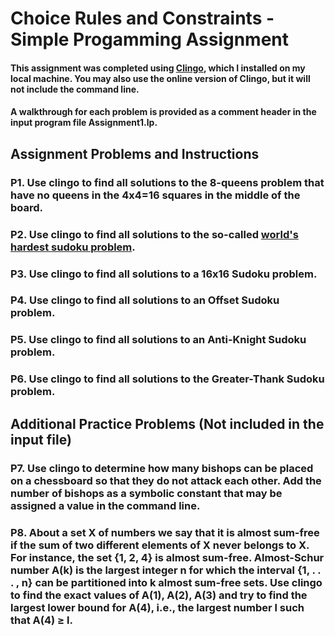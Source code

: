# Choice Rules and Constraints - Simple Progamming Assignment
#### This assignment was completed using [Clingo](https://github.com/potassco/guide/releases/download/v2.2.0/guide.pdf), which I installed on my local machine. You may also use the online version of Clingo, but it will not include the command line.

#### A walkthrough for each problem is provided as a comment header in the input program file __Assignment1.lp__. 

## Assignment Problems and Instructions

### P1. Use clingo to find all solutions to the 8-queens problem that have no queens in the 4x4=16 squares in the middle of the board.

### P2. Use clingo to find all solutions to the so-called [world's hardest sudoku problem](https://abcnews.go.com/blogs/headlines/2012/06/can-you-solve-the-hardest-ever-sudoku).

### P3. Use clingo to find all solutions to a 16x16 Sudoku problem.

### P4. Use clingo to find all solutions to an Offset Sudoku problem.

### P5. Use clingo to find all solutions to an Anti-Knight Sudoku problem.

### P6. Use clingo to find all solutions to the Greater-Thank Sudoku problem.

## Additional Practice Problems (Not included in the input file)

### P7. Use clingo to determine how many bishops can be placed on a chessboard so that they do not attack each  other. Add the number of bishops as a symbolic constant that may be assigned a value in the command line.


### P8. About a set X of numbers we say that it is almost sum-free if the sum of two different elements of X never belongs to X. For instance, the set {1, 2, 4} is almost sum-free. Almost-Schur number A(k) is the largest integer n for which the interval {1, . . . , n} can be partitioned into k almost sum-free sets. Use clingo to find the exact values of A(1), A(2), A(3) and try to find the largest lower bound for A(4), i.e., the largest number l such that A(4) ≥ l.
